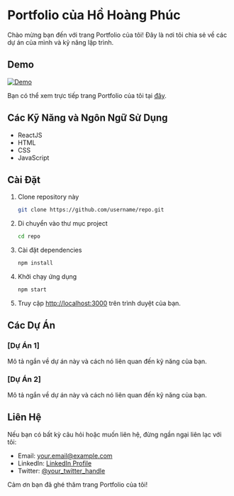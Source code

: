 # Portfolio của Hồ Hoàng Phúc

Chào mừng bạn đến với trang Portfolio của tôi! Đây là nơi tôi chia sẻ về các dự án của mình và kỹ năng lập trình. 

## Demo
[![Demo](https://link-to-your-demo.com)](https://link-to-your-demo.com)

Bạn có thể xem trực tiếp trang Portfolio của tôi tại [đây](https://link-to-your-portfolio.com).

## Các Kỹ Năng và Ngôn Ngữ Sử Dụng
- ReactJS
- HTML
- CSS
- JavaScript

## Cài Đặt

1. Clone repository này
    ```bash
    git clone https://github.com/username/repo.git
    ```
2. Di chuyển vào thư mục project
    ```bash
    cd repo
    ```
3. Cài đặt dependencies
    ```bash
    npm install
    ```
4. Khởi chạy ứng dụng
    ```bash
    npm start
    ```
5. Truy cập [http://localhost:3000](http://localhost:3000) trên trình duyệt của bạn.

## Các Dự Án

### [Dự Án 1]
Mô tả ngắn về dự án này và cách nó liên quan đến kỹ năng của bạn.

### [Dự Án 2]
Mô tả ngắn về dự án này và cách nó liên quan đến kỹ năng của bạn.

## Liên Hệ

Nếu bạn có bất kỳ câu hỏi hoặc muốn liên hệ, đừng ngần ngại liên lạc với tôi:

- Email: your.email@example.com
- LinkedIn: [LinkedIn Profile](https://www.linkedin.com/in/your-username/)
- Twitter: [@your_twitter_handle](https://twitter.com/your_twitter_handle)

Cảm ơn bạn đã ghé thăm trang Portfolio của tôi!
